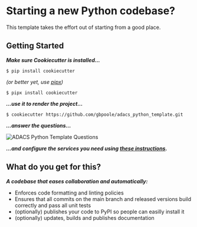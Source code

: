 # Starting a new Python codebase?
This template takes the effort out of starting from a good place.

## Getting Started
***Make sure Cookiecutter is installed...***
``` console
$ pip install cookiecutter
```
*(or better yet, use [pipx](https://pypa.github.io/pipx/))*
``` console
$ pipx install cookiecutter
```
***...use it to render the project...***
``` console
$ cookiecutter https://github.com/gbpoole/adacs_python_template.git

```
***...answer the questions...***

![ADACS Python Template Questions](https://github.com/gbpoole/adacs_python_template/blob/main/docs/assets/adacs_python_template_cookiecutter_questions.png?raw=true)

***...and configure the services you need using [these instructions](https://readthedocs.org/adacs-python-template/configuring_services.html).***

## What do you get for this?
***A codebase that eases collaboration and automatically:***
* Enforces code formatting and linting policies
* Ensures that all commits on the main branch and released versions build correctly and pass all unit tests
* (optionally) publishes your code to PyPI so people can easilly install it
* (optionally) updates, builds and publishes documentation
